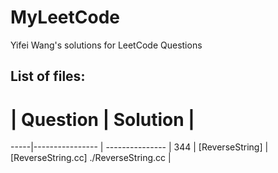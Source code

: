 # MyLeetCode
Yifei Wang's solutions for LeetCode Questions

## List of files:
 #  | Question           |  Solution       | 
 -----|---------------- | --------------- |
 344 | [ReverseString] | [ReverseString.cc] ./ReverseString.cc |
